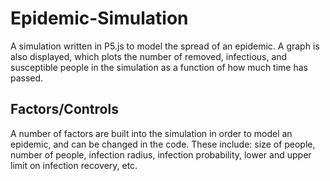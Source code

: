 # Epidemic-Simulation
A simulation written in P5.js to model the spread of an epidemic. A graph is also displayed, which plots the number of removed, infectious, and susceptible people in the simulation as a function of how much time has passed.

## Factors/Controls
A number of factors are built into the simulation in order to model an epidemic, and can be changed in the code. These include: size of people, number of people, infection radius, infection probability, lower and upper limit on infection recovery, etc.

